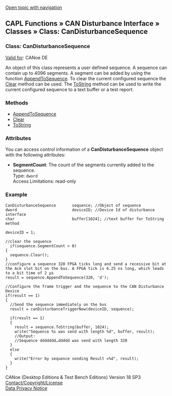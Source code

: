 [Open topic with navigation](../../../../../CANoeDEFamily.htm#Topics/CAPLFunctions/CANDisturbance/Classes/CAPLfunctionCanDisturbanceSequence.md)

## CAPL Functions » CAN Disturbance Interface » Classes » Class: CanDisturbanceSequence

### Class: CanDisturbanceSequence

[Valid for](../../../Shared/FeatureAvailability.md): CANoe DE

An object of this class represents a user defined sequence. A sequence can contain up to 4096 segments. A segment can be added by using the function [AppendToSequence](../Functions/CAPLfunctionCanDisturbanceSequenceAppendToSequence.md). To clear the current configured sequence the [Clear](../Functions/CAPLfunctionCanDisturbanceSequenceClear.md) method can be used. The [ToString](../Functions/CAPLfunctionCanDisturbanceSequenceToString.md) method can be used to write the current configured sequence to a text buffer or a test report.

### Methods

- [AppendToSequence](../Functions/CAPLfunctionCanDisturbanceSequenceAppendToSequence.md)
- [Clear](../Functions/CAPLfunctionCanDisturbanceSequenceClear.md)
- [ToString](../Functions/CAPLfunctionCanDisturbanceSequenceToString.md)

### Attributes

You can access control information of a **CanDisturbanceSequence** object with the following attributes:

- **SegmentCount**: The count of the segments currently added to the sequence.  
  Type: `dword`  
  Access Limitations: read-only

### Example

```plaintext
CanDisturbanceSequence       sequence; //Object of sequence
dword                        deviceID; //Device Id of disturbance interface
char                         buffer[1024]; //text buffer for ToString method

deviceID = 1;

//clear the sequence
  if(sequence.SegmentCount > 0)
{
  sequence.Clear();
}
//configure a sequence 320 FPGA ticks long and send a recessive bit at the Ack slot bit on the bus. A FPGA tick is 6.25 ns long, which leads to a bit time of 2 µs
result = sequence.AppendToSequence(320, 'd');

//Configure the frame trigger and the sequence to the CAN Disturbance Device
if(result == 1)
{
  //Send the sequence immediately on the bus
  result = canDisturbanceTriggerNow(deviceID, sequence);

  if(result == 1)
  {
    result = sequence.ToString(buffer, 1024);
    write("Sequence %s was send with length %d", buffer, result);
    //Output:
    //Sequence ddddddd…ddddd was send with length 320
  }
  else
  {
    write("Error by sequence sending Result =%d", result);
  }
}
```

CANoe (Desktop Editions & Test Bench Editions) Version 18 SP3  
[Contact/Copyright/License](../../../Shared/ContactCopyrightLicense.md)  
[Data Privacy Notice](https://www.vector.com/int/en/company/get-info/privacy-policy/)
